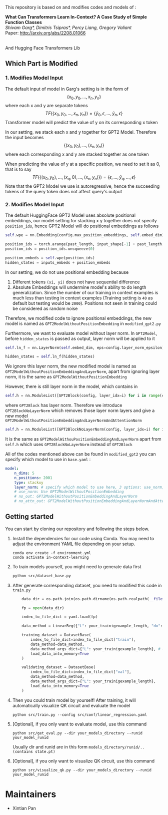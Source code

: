This repository is based on and modifies codes and models of :

**What Can Transformers Learn In-Context? A Case Study of Simple Function Classes** <br>
*Shivam Garg\*, Dimitris Tsipras\*, Percy Liang, Gregory Valiant* <br>
Paper: http://arxiv.org/abs/2208.01066 <br><br>

And Hugging Face Transformers Lib

## Which Part is Modified

### 1. Modifies Model Input

The default input of model in Garg's setting is in the form of
$$
\{x_0,y_0,\dots,x_n,y_n\}
$$
where each x and y are separate tokens
$$
TF(\{x_0,y_0,\dots,x_n,y_n\}) = \{\hat{y}_0,\epsilon,\dots,\hat{y}_n,\epsilon\}
$$
Transformer model will predict the value of y on its corresponding x token

In our setting, we stack each x and y together for GPT2 Model. Therefore the input becomes
$$
\{(x_0,y_0),\dots,(x_n,y_n)\}
$$
where each corresponding x and y are stacked together as one token

When predicting the value of y at a specific position, we need to set it as 0, that is to say
$$
TF(\{(x_0,y_0),\dots,(x_q,0),\dots,(x_n,y_n)\}) = \{\epsilon,\dots,\hat{y}_q,\dots,\epsilon\}
$$
Note that the GPT2 Model we use is autoregressive, hence the succeeding tokens of the query token does not affect query's output

### 2. Modifies Model Input

The default HuggingFace GPT2 Model uses absolute positional embeddings, our model setting for stacking x y together does not specify `position_ids`, hence GPT2 Model will do positional embeddings as follows

```python
self.wpe = nn.Embedding(config.max_position_embeddings, self.embed_dim) # 

position_ids = torch.arange(past_length, input_shape[-1] + past_length, dtype=torch.long, device=device)
position_ids = position_ids.unsqueeze(0)

position_embeds = self.wpe(position_ids)
hidden_states = inputs_embeds + position_embeds
```

In our setting, we do not use positional embedding because

1. Different tokens `(xi, yi)` does not have sequential difference
2. Absolute Embeddings will undermine model's ability to do length generalization. Since the number of our training in context examples is much less than testing in context examples (Training setting is `40` as default but testing would be `2000`). Positions not seen in training could be considered as random noise

Therefore, we modified code to ignore positional embeddings, the new model is named as `GPT2ModelWithoutPositionEmbedding` in `modified_gpt2.py`

Furthermore, we want to evaluate model without layer norm. In `GPT2Model`, before `hidden_states` is passed as output, layer norm will be applied to it

``` python
self.ln_f = nn.LayerNorm(self.embed_dim, eps=config.layer_norm_epsilon)

hidden_states = self.ln_f(hidden_states)
```

We ignore this layer norm, the new modified model is named as `GPT2ModelWithoutPositionEmbeddingAndLayerNorm`, apart from ignoring layer norm, it is the same as `GPT2ModelWithoutPositionEmbedding`

However, there is still layer norm in the model, which contains in

```python
self.h = nn.ModuleList([GPT2Block(config, layer_idx=i) for i in range(config.num_hidden_layers)])
```

where `GPT2Block` has layer norm. Therefore we introduce `GPT2BlockNoLayerNorm` which removes those layer norm layers and give a new model `GPT2ModelWithoutPositionEmbeddingAndLayerNormAndAttentionNorm`

```python
self.h = nn.ModuleList([GPT2BlockNoLayerNorm(config, layer_idx=i) for i in range(config.num_hidden_layers)])
```

It is the same as `GPT2ModelWithouPositionEmbeddingAndLayerNorm` apart from `self.h` which uses `GPT2BlockNoLayerNorm` instead of `GPT2Block`

All of the codes mentioned above can be found in `modified_gpt2` you can specify which model to use in `base.yaml` :

```yaml
model:
    n_dims: 5
    n_positions: 2001
    type: stackxy
    layer_norm: # specify which model to use here, 3 options: use_norm, no_out, no_attn_out
    # use_norm: Use GPT2ModelWithoutPositionEmbedding
    # no_out: GPT2ModelWithoutPositionEmbeddingAndLayerNorm
    # no_attn_out: GPT2ModelWithoutPositionEmbeddingAndLayerNormAndAttentionNorm
```



## Getting started

You can start by cloning our repository and following the steps below.

1. Install the dependencies for our code using Conda. You may need to adjust the environment YAML file depending on your setup.

   ```
   conda env create -f environment.yml
   conda activate in-context-learning
   ```

2. To train models yourself, you might need to generate data first

   ```bash
   python src/dataset_base.py
   ```

3. After generate corresponding dataset, you need to modified this code in `train.py`

   ```python
       data_dir = os.path.join(os.path.dirname(os.path.realpath(__file__)), "your_dataset_name/index_to_file_dict.yaml")
   
       fp = open(data_dir)
   
       index_to_file_dict = yaml.load(fp)
   
       data_method = LinearReg({"L": your_trainigexample_length, "dx": n_dims, "dy": 1, "number_of_samples": 1, "noise_std": 0}) # This is used to transform data for training, it is not need to be the same as how you generate dataset
   
       training_dataset = DatasetBase(
           index_to_file_dict=index_to_file_dict["train"], 
           data_method=data_method,
           data_method_args_dict={"L": your_trainigexample_length}, # 40 is recommended
           load_data_into_memory=True
       )
   
       validating_dataset = DatasetBase(
           index_to_file_dict=index_to_file_dict["val"], 
           data_method=data_method,
           data_method_args_dict={"L": your_trainigexample_length},
           load_data_into_memory=True
       )
   ```

4. Then you could train model by yourself! After training, it will automatically visualize QK circuit and evaluate the model

   ```
   python src/train.py --config src/conf/linear_regression.yaml
   ```

5. [Optional], if you only want to evaluate model, use this command

   ```
   python src/get_eval.py --dir your_models_directory --runid your_model_runid
   ```

   Usually dir and runid are in this form `models_directory/runid/..(contains state.pt)`

6. [Optional], if you only want to visualize QK circuit, use this command

   ```
   python src/visualize_qk.py --dir your_models_directory --runid your_model_runid
   ```

   

# Maintainers

* Xintian Pan

